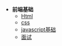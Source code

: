 * **前端基础**
  * [Html](/前端/JS/html.md)
  * [css](/前端/JS/css.md) 
  * [javascript基础](/前端/JS/README.md)
  * [面试](/前端/JS/面试题和零碎知识.md)